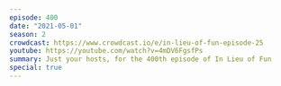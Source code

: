 ```yaml
---
episode: 400
date: "2021-05-01"
season: 2
crowdcast: https://www.crowdcast.io/e/in-lieu-of-fun-episode-25
youtube: https://youtube.com/watch?v=4mDV6FgsfPs
summary: Just your hosts, for the 400th episode of In Lieu of Fun
special: true
---
```

